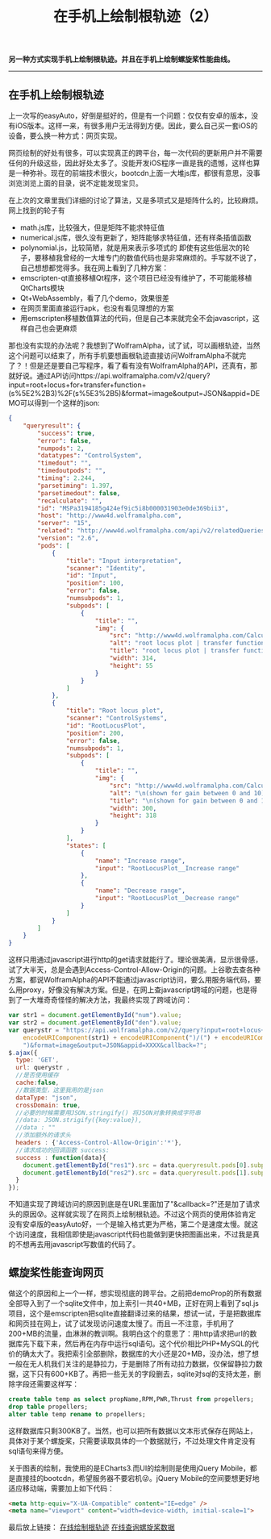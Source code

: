 ﻿---
title: 在手机上绘制根轨迹（2） 
categories:
- Programming
tags:
- JavaScript
- 
updated: 2018-04-04
---
<script type="text/x-mathjax-config">
  		MathJax.Hub.Config({tex2jax: {inlineMath: [['$','$'], ['\\(','\\)']]},
  							TeX: { equationNumbers: {  autoNumber: "AMS"  },
     							   extensions: ["AMSmath.js"]}
  		});
		</script>
 <script type="text/javascript" src="https://cdn.mathjax.org/mathjax/latest/MathJax.js?config=TeX-AMS-MML_HTMLorMML"></script>
**另一种方式实现手机上绘制根轨迹。并且在手机上绘制螺旋桨性能曲线。**

---
## 在手机上绘制根轨迹

上一次写的easyAuto，好倒是挺好的，但是有一个问题：仅仅有安卓的版本，没有iOS版本。这样一来，有很多用户无法得到方便。因此，要么自己买一套iOS的设备，要么换一种方式：网页实现。
  
网页绘制的好处有很多，可以实现真正的跨平台，每一次代码的更新用户并不需要任何的升级这些，因此好处太多了。没能开发iOS程序一直是我的遗憾，这样也算是一种弥补。现在的前端技术很火，bootcdn上面一大堆js库，都很有意思，没事浏览浏览上面的目录，说不定能发现宝贝。
  
在上次的文章里我们详细的讨论了算法，又是多项式又是矩阵什么的，比较麻烦。网上找到的轮子有
* math.js库，比较强大，但是矩阵不能求特征值
* numerical.js库，很久没有更新了，矩阵能够求特征值，还有样条插值函数
* polynomial.js，比较简陋，就是用来表示多项式的
即使有这些低层次的轮子，要移植我曾经的一大堆专门的数值代码也是非常麻烦的。手写就不说了，自己想想都觉得多。我在网上看到了几种方案：
* emscripten-qt直接移植Qt程序，这个项目已经没有维护了，不可能能移植QtCharts模块
* Qt+WebAssembly，看了几个demo，效果很差
* 在网页里面直接运行apk，也没有看见理想的方案
* 用emscripten移植数值算法的代码，但是自己本来就完全不会javascript，这样自己也会更麻烦  
  
那也没有实现的办法呢？我想到了WolframAlpha，试了试，可以画根轨迹，当然这个问题可以结束了，所有手机要想画根轨迹直接访问WolframAlpha不就完了？！但是还是要自己写程序，看了看有没有WolframAlpha的API，还真有，那就好说。通过API访问https://api.wolframalpha.com/v2/query?input=root+locus+for+transfer+function+(s%5E2%2B3)%2F(s%5E3%2B5)&format=image&output=JSON&appid=DEMO可以得到一个这样的json:
```json
{
    "queryresult": {
        "success": true,
        "error": false,
        "numpods": 2,
        "datatypes": "ControlSystem",
        "timedout": "",
        "timedoutpods": "",
        "timing": 2.244,
        "parsetiming": 1.397,
        "parsetimedout": false,
        "recalculate": "",
        "id": "MSPa3194185g424ef9ic5i8b000031903e0de369bii3",
        "host": "http://www4d.wolframalpha.com",
        "server": "15",
        "related": "http://www4d.wolframalpha.com/api/v2/relatedQueries.jsp?id=MSPa3195185g424ef9ic5i8b00002hd488g9fggigd5f3827527191664667052",
        "version": "2.6",
        "pods": [
            {
                "title": "Input interpretation",
                "scanner": "Identity",
                "id": "Input",
                "position": 100,
                "error": false,
                "numsubpods": 1,
                "subpods": [
                    {
                        "title": "",
                        "img": {
                            "src": "http://www4d.wolframalpha.com/Calculate/MSP/MSP3196185g424ef9ic5i8b00000e5afg304gfd51fb?MSPStoreType=image/gif&s=15",
                            "alt": "root locus plot | transfer function  (3 + s^2)/(5 + s^3)",
                            "title": "root locus plot | transfer function  (3 + s^2)/(5 + s^3)",
                            "width": 314,
                            "height": 55
                        }
                    }
                ]
            },
            {
                "title": "Root locus plot",
                "scanner": "ControlSystems",
                "id": "RootLocusPlot",
                "position": 200,
                "error": false,
                "numsubpods": 1,
                "subpods": [
                    {
                        "title": "",
                        "img": {
                            "src": "http://www4d.wolframalpha.com/Calculate/MSP/MSP3197185g424ef9ic5i8b0000445b174i6b48h4ea?MSPStoreType=image/gif&s=15",
                            "alt": "\n(shown for gain between 0 and 10)",
                            "title": "\n(shown for gain between 0 and 10)",
                            "width": 300,
                            "height": 318
                        }
                    }
                ],
                "states": [
                    {
                        "name": "Increase range",
                        "input": "RootLocusPlot__Increase range"
                    },
                    {
                        "name": "Decrease range",
                        "input": "RootLocusPlot__Decrease range"
                    }
                ]
            }
        ]
    }
}
```
这样只用通过javascript进行http的get请求就能行了。理论很美满，显示很骨感，试了大半天，总是会遇到Access-Control-Allow-Origin的问题。上谷歌去查各种方案，都说WolframAlpha的API不能通过javascript访问，要么用服务端代码，要么用proxy，好像没有解决方案。但是，在网上查javascript跨域的问题，也是得到了一大堆奇奇怪怪的解决方法，我最终实现了跨域访问：
```javascript
var str1 = document.getElementById("num").value;
var str2 = document.getElementById("den").value;
var querystr = "https://api.wolframalpha.com/v2/query?input=root+locus+for+transfer+function+(" +
    encodeURIComponent(str1) + encodeURIComponent(")/(") + encodeURIComponent(str2) +
    ")&format=image&output=JSON&appid=XXXX&callback=?";
$.ajax({ 
  type: 'GET', 
  url: querystr , 
  //是否使用缓存 
  cache:false, 
  //数据类型，这里我用的是json 
  dataType: "json", 
  crossDomain: true, 
  //必要的时候需要用JSON.stringify() 将JSON对象转换成字符串 
  //data: JSON.strigify({key:value}), 
  //data : ""
  //添加额外的请求头 
  headers : {'Access-Control-Allow-Origin':'*'}, 
  //请求成功的回调函数 success: 
  success : function(data){  
    document.getElementById("res1").src = data.queryresult.pods[0].subpods[0].img.src;
    document.getElementById("res2").src = data.queryresult.pods[1].subpods[0].img.src;
  }
});
```
不知道实现了跨域访问的原因到底是在URL里面加了"&callback=?"还是加了请求头的原因:cold_sweat:。这样就实现了在网页上绘制根轨迹。不过这个网页的使用体验肯定没有安卓版的easyAuto好，一个是输入格式更为严格，第二个是速度太慢。就这个访问速度，我相信即使是javascript代码也能做到更快把图画出来，不过我是真的不想再去用javascript写数值的代码了。
## 螺旋桨性能查询网页

做这个的原因和上一个一样，想实现彻底的跨平台。之前把demoProp的所有数据全部导入到了一个sqlite文件中，加上索引一共40+MB，正好在网上看到了sql.js项目，这个是emscripten把sqlite直接翻译过来的结果，想试一试，于是把数据库和网页挂在网上，试了试发现访问速度太慢了。而且一不注意，手机用了200+MB的流量，血淋淋的教训啊。我明白这个的意思了：用http请求把url的数据库先下载下来，然后再在内存中运行sql语句。这个代价相比PHP+MySQL的代价的确太大了。我把索引全部删除，数据库的大小还是20+MB，没办法，想了想一般在无人机我们关注的是静拉力，于是删除了所有动拉力数据，仅保留静拉力数据，这下只有600+KB了。再把一些无关的字段删去，sqlite对sql的支持太差，删除字段还需要这样写：
```sql
create table temp as select propName,RPM,PWR,Thrust from propellers;  
drop table propellers;  
alter table temp rename to propellers;  
```
这样数据库只剩300KB了。当然，也可以把所有数据以文本形式保存在网站上，具体对于某个螺旋桨，只需要读取具体的一个数据就行，不过处理文件肯定没有sql语句来得方便。  
  
关于图表的绘制，我使用的是ECharts3.而UI的绘制则是使用jQuery Mobile，都是直接挂的bootcdn，希望服务器不要宕机:stuck_out_tongue_winking_eye:。jQuery Mobile的空间要想更好地适应移动端，需要加上如下代码：
```html
<meta http-equiv="X-UA-Compatible" content="IE=edge" />
<meta name="viewport" content="width=device-width, initial-scale=1">
```
  
最后放上链接：
[在线绘制根轨迹](https://scienceasdf.github.io/site/rootLocus/index.html)
[在线查询螺旋桨数据](https://scienceasdf.github.io/site/prop/index.html)
